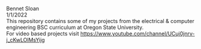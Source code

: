 Bennet Sloan <br>
1/1/2022 <br>
This repository contains some of my projects from the electrical & computer engineering BSC curriculum at Oregon State University. <br>
For video based projects visit https://www.youtube.com/channel/UCuj0jnrv-j_cKwLOlMsYijg
